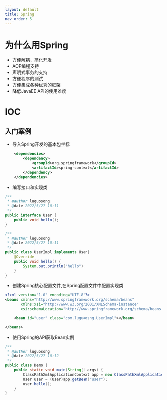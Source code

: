 ```yaml
---
layout: default
title: Spring
nav_order: 5
---
```


# 为什么用Spring

- 方便解耦，简化开发
- AOP编程支持
- 声明式事务的支持
- 方便程序的测试
- 方便集成各种优秀的框架
- 降低JavaEE API的使用难度

# IOC

## 入门案例

- 导入Spring开发的基本包坐标

```xml
    <dependencies>
        <dependency>
            <groupId>org.springframework</groupId>
            <artifactId>spring-context</artifactId>
        </dependency>
    </dependencies>
```

- 编写接口和实现类

```java
/**
 * @author luguosong
 * @date 2022/5/27 10:11
 */
public interface User {
    public void hello();
}

/**
 * @author luguosong
 * @date 2022/5/27 10:11
 */
public class UserImpl implements User{
    @Override
    public void hello() {
        System.out.println("hello");
    }
}
```

- 创建Spring核心配置文件,在Spring配置文件中配置实现类

```xml
<?xml version="1.0" encoding="UTF-8"?>
<beans xmlns="http://www.springframework.org/schema/beans"
       xmlns:xsi="http://www.w3.org/2001/XMLSchema-instance"
       xsi:schemaLocation="http://www.springframework.org/schema/beans http://www.springframework.org/schema/beans/spring-beans.xsd">

    <bean id="user" class="com.luguoosng.UserImpl"></bean>

</beans>
```

- 使用Spring的API获取Bean实例

```java
/**
 * @author luguosong
 * @date 2022/5/27 10:12
 */
public class Demo {
    public static void main(String[] args) {
        ClassPathXmlApplicationContext app = new ClassPathXmlApplicationContext("applicationContext.xml");
        User user = (User)app.getBean("user");
        user.hello();
    }
}
```
